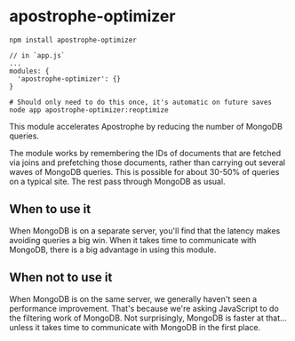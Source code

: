 # apostrophe-optimizer

```
npm install apostrophe-optimizer
```

```
// in `app.js`
...
modules: {
  'apostrophe-optimizer': {}
}
```

```
# Should only need to do this once, it's automatic on future saves
node app apostrophe-optimizer:reoptimize
```

This module accelerates Apostrophe by reducing the number of MongoDB queries.

The module works by remembering the IDs of documents that are fetched via joins and prefetching those documents, rather than carrying out several waves of MongoDB queries. This is possible for about 30-50% of queries on a typical site. The rest pass through MongoDB as usual.

## When to use it

When MongoDB is on a separate server, you'll find that the latency makes avoiding queries a big win. When it takes time to communicate with MongoDB, there is a big advantage in using this module.

## When not to use it

When MongoDB is on the same server, we generally haven't seen a performance improvement. That's because we're asking JavaScript to do the filtering work of MongoDB. Not surprisingly, MongoDB is faster at that... unless it takes time to communicate with MongoDB in the first place.
